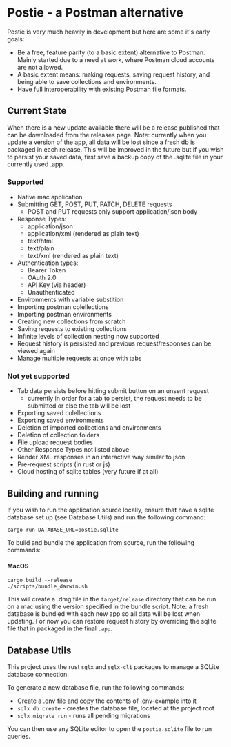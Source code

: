 # Postie - a Postman alternative

Postie is very much heavily in development but here are some it's early goals:
- Be a free, feature parity (to a basic extent) alternative to Postman.
Mainly started due to a need at work, where Postman cloud accounts are not allowed.
- A basic extent means: making requests, saving request history, and being able to 
save collections and environments.
- Have full interoperability with existing Postman file formats.

## Current State
When there is a new update available there will be a release published that can be downloaded from the releases page.
Note: currently when you update a version of the app, all data will be lost since a fresh db is packaged in each release. 
This will be improved in the future but if you wish to persist your saved data, first save a backup copy of the .sqlite file 
in your currently used .app.
### Supported
- Native mac application
- Submitting GET, POST, PUT, PATCH, DELETE requests
  - POST and PUT requests only support application/json body
- Response Types:
  - application/json
  - application/xml (rendered as plain text)
  - text/html
  - text/plain
  - text/xml (rendered as plain text)
- Authentication types:
  - Bearer Token
  - OAuth 2.0
  - API Key (via header)
  - Unauthenticated
- Environments with variable substition
- Importing postman colellections
- Importing postman environments
- Creating new collections from scratch
- Saving requests to existing collections
- Infinite levels of collection nesting now supported
- Request history is persisted and previous request/responses can be viewed again
- Manage multiple requests at once with tabs

### Not yet supported
- Tab data persists before hitting submit button on an unsent request
  - currently in order for a tab to persist, the request needs to be submitted or else the tab will be lost
- Exporting saved colellections
- Exporting saved environments
- Deletion of imported collections and environments
- Deletion of collection folders
- File upload request bodies
- Other Response Types not listed above
- Render XML responses in an interactive way similar to json
- Pre-request scripts (in rust or js)
- Cloud hosting of sqlite tables (very future if at all)

## Building and running
If you wish to run the application source locally, ensure that have a sqlite database set up (see Database Utils) and run the following command:
```shell
cargo run DATABASE_URL=postie.sqlite
```

To build and bundle the application from source, run the following commands:

#### MacOS
```shell
cargo build --release
./scripts/bundle_darwin.sh
```
This will create a .dmg file in the `target/release` directory that can be run on a mac using the version specified in the bundle script.
Note: a fresh database is bundled with each new app so all data will be lost when updating. For now you can restore request history by
overriding the sqlite file that in packaged in the final `.app`.

## Database Utils

This project uses the rust `sqlx` and `sqlx-cli` packages to manage a SQLite database connection.

To generate a new database file, run the following commands:

* Create a .env file and copy the contents of .env-example into it
* `sqlx db create` - creates the database file, located at the project root
* `sqlx migrate run` - runs all pending migrations

You can then use any SQLite editor to open the `postie.sqlite` file to run queries.
